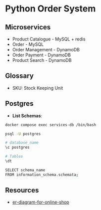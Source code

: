 # Python Order System

## Microservices

- Product Catalogue - MySQL + redis
- Order - MySQL
- Order Management - DynamoDB
- Order Payment - DynamoDB
- Product Search - DynamoDB

## Glossary

- SKU: Stock Keeping Unit

## Postgres

- **List Schemas**:

```sh
docker compose exec services-db /bin/bash
```

```sh
psql -U postgres
```

```sh
# database_name
\c postgres
```

```sh
# Tables
\dt
```

```sh
SELECT schema_name
FROM information_schema.schemata;
```

## Resources

- [er-diagram-for-online-shop](https://vertabelo.com/blog/er-diagram-for-online-shop/)
